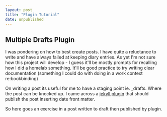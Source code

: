 ```yaml
---
layout: post
title: "Plugin Tutorial"
date: unpublished
---
```


## Multiple Drafts Plugin

I was pondering on how to best create posts. I have quite a reluctance to write and have always failed at keeping diary entries. As yet I'm not sure how this project will develop - I guess it'll be mostly prompts for recalling how I did a homelab something. It'll be good practice to try writing clear documentation (something I could do with doing in a work context re:bookbinding)

On writing a post its useful for me to have a staging point ie. _drafts. Where the post can be knocked up. I came across a [jekyll plugin](https://www.hongkiat.com/blog/jekyll-plugin/) that should publish the post inserting date front matter.

So here goes an exercise in a post written to draft then published by plugin.

